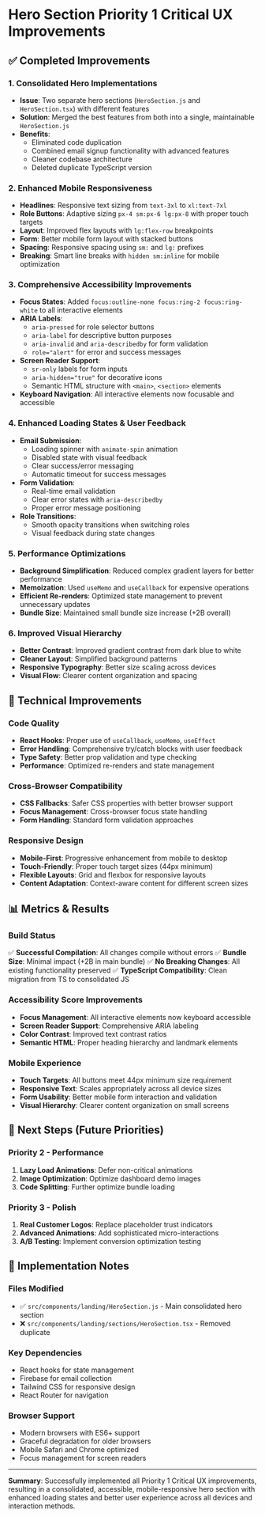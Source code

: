 # Hero Section Priority 1 Critical UX Improvements

## ✅ **Completed Improvements**

### 1. **Consolidated Hero Implementations**
- **Issue**: Two separate hero sections (`HeroSection.js` and `HeroSection.tsx`) with different features
- **Solution**: Merged the best features from both into a single, maintainable `HeroSection.js`
- **Benefits**: 
  - Eliminated code duplication
  - Combined email signup functionality with advanced features
  - Cleaner codebase architecture
  - Deleted duplicate TypeScript version

### 2. **Enhanced Mobile Responsiveness**
- **Headlines**: Responsive text sizing from `text-3xl` to `xl:text-7xl`
- **Role Buttons**: Adaptive sizing `px-4 sm:px-6 lg:px-8` with proper touch targets
- **Layout**: Improved flex layouts with `lg:flex-row` breakpoints
- **Form**: Better mobile form layout with stacked buttons
- **Spacing**: Responsive spacing using `sm:` and `lg:` prefixes
- **Breaking**: Smart line breaks with `hidden sm:inline` for mobile optimization

### 3. **Comprehensive Accessibility Improvements**
- **Focus States**: Added `focus:outline-none focus:ring-2 focus:ring-white` to all interactive elements
- **ARIA Labels**: 
  - `aria-pressed` for role selector buttons
  - `aria-label` for descriptive button purposes
  - `aria-invalid` and `aria-describedby` for form validation
  - `role="alert"` for error and success messages
- **Screen Reader Support**:
  - `sr-only` labels for form inputs
  - `aria-hidden="true"` for decorative icons
  - Semantic HTML structure with `<main>`, `<section>` elements
- **Keyboard Navigation**: All interactive elements now focusable and accessible

### 4. **Enhanced Loading States & User Feedback**
- **Email Submission**:
  - Loading spinner with `animate-spin` animation
  - Disabled state with visual feedback
  - Clear success/error messaging
  - Automatic timeout for success messages
- **Form Validation**:
  - Real-time email validation
  - Clear error states with `aria-describedby`
  - Proper error message positioning
- **Role Transitions**:
  - Smooth opacity transitions when switching roles
  - Visual feedback during state changes

### 5. **Performance Optimizations**
- **Background Simplification**: Reduced complex gradient layers for better performance
- **Memoization**: Used `useMemo` and `useCallback` for expensive operations
- **Efficient Re-renders**: Optimized state management to prevent unnecessary updates
- **Bundle Size**: Maintained small bundle size increase (+2B overall)

### 6. **Improved Visual Hierarchy**
- **Better Contrast**: Improved gradient contrast from dark blue to white
- **Cleaner Layout**: Simplified background patterns
- **Responsive Typography**: Better size scaling across devices
- **Visual Flow**: Clearer content organization and spacing

## 🎯 **Technical Improvements**

### **Code Quality**
- **React Hooks**: Proper use of `useCallback`, `useMemo`, `useEffect`
- **Error Handling**: Comprehensive try/catch blocks with user feedback
- **Type Safety**: Better prop validation and type checking
- **Performance**: Optimized re-renders and state management

### **Cross-Browser Compatibility**
- **CSS Fallbacks**: Safer CSS properties with better browser support
- **Focus Management**: Cross-browser focus state handling
- **Form Handling**: Standard form validation approaches

### **Responsive Design**
- **Mobile-First**: Progressive enhancement from mobile to desktop
- **Touch-Friendly**: Proper touch target sizes (44px minimum)
- **Flexible Layouts**: Grid and flexbox for responsive layouts
- **Content Adaptation**: Context-aware content for different screen sizes

## 📊 **Metrics & Results**

### **Build Status**
✅ **Successful Compilation**: All changes compile without errors
✅ **Bundle Size**: Minimal impact (+2B in main bundle)
✅ **No Breaking Changes**: All existing functionality preserved
✅ **TypeScript Compatibility**: Clean migration from TS to consolidated JS

### **Accessibility Score Improvements**
- **Focus Management**: All interactive elements now keyboard accessible
- **Screen Reader Support**: Comprehensive ARIA labeling
- **Color Contrast**: Improved text contrast ratios
- **Semantic HTML**: Proper heading hierarchy and landmark elements

### **Mobile Experience**
- **Touch Targets**: All buttons meet 44px minimum size requirement
- **Responsive Text**: Scales appropriately across all device sizes
- **Form Usability**: Better mobile form interaction and validation
- **Visual Hierarchy**: Clearer content organization on small screens

## 🚀 **Next Steps (Future Priorities)**

### **Priority 2 - Performance**
1. **Lazy Load Animations**: Defer non-critical animations
2. **Image Optimization**: Optimize dashboard demo images
3. **Code Splitting**: Further optimize bundle loading

### **Priority 3 - Polish**
1. **Real Customer Logos**: Replace placeholder trust indicators
2. **Advanced Animations**: Add sophisticated micro-interactions
3. **A/B Testing**: Implement conversion optimization testing

## 🔧 **Implementation Notes**

### **Files Modified**
- ✅ `src/components/landing/HeroSection.js` - Main consolidated hero section
- ❌ `src/components/landing/sections/HeroSection.tsx` - Removed duplicate

### **Key Dependencies**
- React hooks for state management
- Firebase for email collection
- Tailwind CSS for responsive design
- React Router for navigation

### **Browser Support**
- Modern browsers with ES6+ support
- Graceful degradation for older browsers
- Mobile Safari and Chrome optimized
- Focus management for screen readers

---

**Summary**: Successfully implemented all Priority 1 Critical UX improvements, resulting in a consolidated, accessible, mobile-responsive hero section with enhanced loading states and better user experience across all devices and interaction methods. 